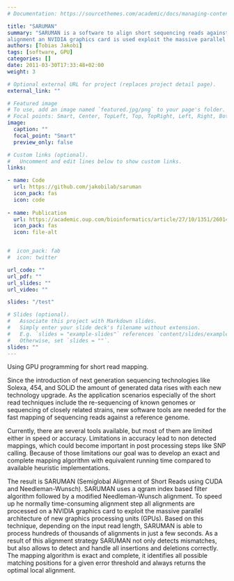 ```yaml
---
# Documentation: https://sourcethemes.com/academic/docs/managing-content/

title: "SARUMAN"
summary: "SARUMAN is a software to align short sequencing reads against a genomic reference. To speed up the normally time-consuming
alignment an NVIDIA graphics card is used exploit the massive parallel architecture of new graphics processing units (GPUs)."
authors: [Tobias Jakobi]
tags: [software, GPU]
categories: []
date: 2011-03-30T17:33:48+02:00
weight: 3

# Optional external URL for project (replaces project detail page).
external_link: ""

# Featured image
# To use, add an image named `featured.jpg/png` to your page's folder.
# Focal points: Smart, Center, TopLeft, Top, TopRight, Left, Right, BottomLeft, Bottom, BottomRight.
image:
  caption: ""
  focal_point: "Smart"
  preview_only: false

# Custom links (optional).
#   Uncomment and edit lines below to show custom links.
links:

- name: Code
  url: https://github.com/jakobilab/saruman
  icon_pack: fas
  icon: code
    
- name: Publication
  url: https://academic.oup.com/bioinformatics/article/27/10/1351/260144
  icon_pack: fas
  icon: file-alt


#  icon_pack: fab
#  icon: twitter

url_code: ""
url_pdf: ""
url_slides: ""
url_video: ""

slides: "/test"

# Slides (optional).
#   Associate this project with Markdown slides.
#   Simply enter your slide deck's filename without extension.
#   E.g. `slides = "example-slides"` references `content/slides/example-slides.md`.
#   Otherwise, set `slides = ""`.
slides: ""
---
```


Using GPU programming for short read mapping.

Since the introduction of next generation sequencing technologies like Solexa,
454, and SOLiD the amount of generated data rises with each new technology
upgrade. As the application scenarios especially of the short read techniques
include the re-sequencing of known genomes or sequencing of closely related
strains, new software tools are needed for the fast mapping of sequencing reads
against a reference genome.

Currently, there are several tools available, but most of them are limited
either in speed or accuracy. Limitations in accuracy lead to non detected
mappings, which could become important in post processing steps like SNP
calling. Because of those limitations our goal was to develop an exact and
complete mapping algorithm with equivalent running time compared to available
heuristic implementations.

The result is SARUMAN (Semiglobal Alignment of Short Reads using CUDA and
Needleman-Wunsch). SARUMAN uses a qgram index based filter algorithm followed by
a modified Needleman-Wunsch alignment. To speed up he normally time-consuming
alignment step all alignments are processed on a NVIDIA graphics card to exploit
the massive parallel architecture of new graphics processing units (GPUs). Based
on this technique, depending on the input read length, SARUMAN is able to
process hundreds of thousands of alignments in just a few seconds. As a result
of this alignment strategy SARUMAN not only detects mismatches, but also allows
to detect and handle all insertions and deletions correctly. The mapping
algorithm is exact and complete, it identifies all possible matching positions
for a given error threshold and always returns the optimal local alignment.
